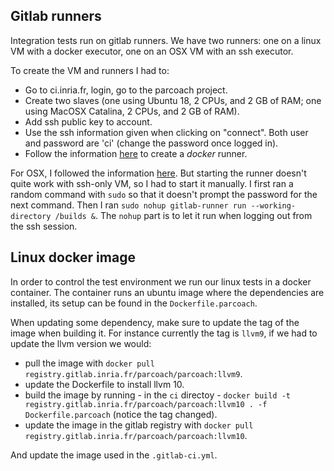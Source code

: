 ## Gitlab runners

Integration tests run on gitlab runners.
We have two runners: one on a linux VM with a docker executor, one on an OSX
VM with an ssh executor.

To create the VM and runners I had to:
  - Go to ci.inria.fr, login, go to the parcoach project.
  - Create two slaves (one using Ubuntu 18, 2 CPUs, and 2 GB of RAM; one using
  MacOSX Catalina, 2 CPUs, and 2 GB of RAM).
  - Add ssh public key to account.
  - Use the ssh information given when clicking on "connect". Both user and
  password are 'ci' (change the password once logged in).
  - Follow the information [here](http://sed.bordeaux.inria.fr/org/gitlab-ci-nojenkins.html#org7979bbb) to create a *docker* runner.

For OSX, I followed the information [here](https://docs.gitlab.com/runner/install/osx.html).
But starting the runner doesn't quite work with ssh-only VM, so I had to start
it manually.
I first ran a random command with `sudo` so that it doesn't prompt the password
for the next command.
Then I ran `sudo nohup gitlab-runner run --working-directory /builds &`.
The `nohup` part is to let it run when logging out from the ssh session.

## Linux docker image

In order to control the test environment we run our linux tests in a docker
container.
The container runs an ubuntu image where the dependencies are installed, its
setup can be found in the `Dockerfile.parcoach`.

When updating some dependency, make sure to update the tag of the image when
building it.
For instance currently the tag is `llvm9`, if we had to update the llvm version
we would:
  - pull the image with `docker pull registry.gitlab.inria.fr/parcoach/parcoach:llvm9`.
  - update the Dockerfile to install llvm 10.
  - build the image by running - in the `ci` directoy -
  `docker build -t registry.gitlab.inria.fr/parcoach/parcoach:llvm10 . -f Dockerfile.parcoach`
  (notice the tag changed).
  - update the image in the gitlab registry with `docker pull registry.gitlab.inria.fr/parcoach/parcoach:llvm10`.

And update the image used in the `.gitlab-ci.yml`.
